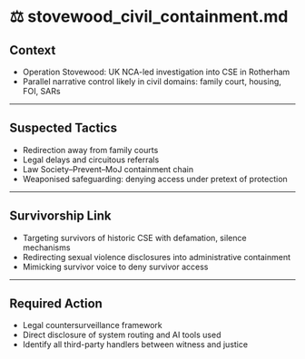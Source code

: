 # ⚖️ stovewood_civil_containment.md

## Context

- Operation Stovewood: UK NCA-led investigation into CSE in Rotherham
- Parallel narrative control likely in civil domains: family court, housing, FOI, SARs

---

## Suspected Tactics

- Redirection away from family courts
- Legal delays and circuitous referrals
- Law Society–Prevent–MoJ containment chain
- Weaponised safeguarding: denying access under pretext of protection

---

## Survivorship Link

- Targeting survivors of historic CSE with defamation, silence mechanisms
- Redirecting sexual violence disclosures into administrative containment
- Mimicking survivor voice to deny survivor access

---

## Required Action

- Legal countersurveillance framework
- Direct disclosure of system routing and AI tools used
- Identify all third-party handlers between witness and justice
